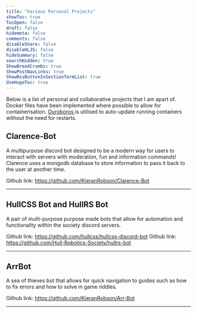 ```yaml
---
title: "Various Personal Projects"
showToc: true
TocOpen: false
draft: false
hidemeta: false
comments: false
disableShare: false
disableHLJS: false
hideSummary: false
searchHidden: true
ShowBreadCrumbs: true
ShowPostNavLinks: true
ShowRssButtonInSectionTermList: true
UseHugoToc: true
---
```


Below is a list of personal and collaborative projects that I am apart of. Docker files have been implemented where possible to allow for containerisation. [Ouroboros ](https://github.com/pyouroboros/ouroboros) is utilised to auto-update running containers without the need for restarts.

## Clarence-Bot
A multipurpose discord bot designed to be a modern way for users to interact with servers with moderation, fun and information commands! Clarence uses a mongodb database to store information to pass it back to the user at another time.

Github link: https://github.com/KieranRobson/Clarence-Bot

------

## HullCSS Bot and HullRS Bot
A pair of multi-purpose purpose made bots that allow for automation and functionality within the society discord servers. 

Github link: https://github.com/hullcss/hullcss-discord-bot
Github link: https://github.com/Hull-Robotics-Society/hullrs-bot

------

## ArrBot
A sea of thieves bot that allows for quick navigation to guides such as how to fix errors and how to solve in game riddles. 

Github link: https://github.com/KieranRobson/Arr-Bot

------






